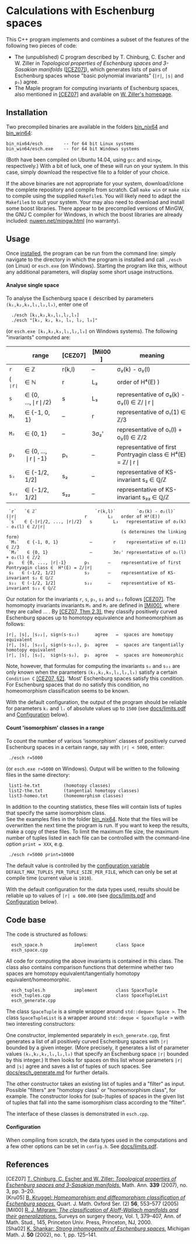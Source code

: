 # Calculations with Eschenburg spaces

This C++ program implements and combines a subset of the features of the following two pieces of code:

-  The (unpublished) C program described by T. Chinburg, C. Escher and W. Ziller in *Topological properties of Eschenburg spaces and 3-Sasakian manifolds* ([\[CEZ07\]](#references)), which generates lists of pairs of Eschenburg spaces whose "basic polynomial invariants" (`|r|`, `|s|` and `p₁`) agree. 
-  The Maple program for computing invariants of Eschenburg spaces, also mentioned in [\[CEZ07\]](#references) and available on [W. Ziller's homepage](https://www.math.upenn.edu/~wziller/research.html).


## Installation

Two precompiled binaries are available in the folders [bin_nix64](bin_nix64) and [bin_win64](bin_win64):

    bin_nix64/esch        -- for 64 bit Linux systems
    bin_win64/esch.exe    -- for 64 bit Windows systems
    
(Both have been compiled on Ubuntu 14.04, using `gcc` and `mingw`, respectively.)  With a bit of luck, one of these will run on your system.  In this case, simply download the respective file to a folder of your choice.

If the above binaries are not appropriate for your system, download/clone the complete repository and compile from scratch.  Call `make win` or `make nix` to compile using the supplied `Makefile`s.  You will likely need to adapt the `Makefile`s to suit your system.   Your may also need to download and install some boost libraries.
There appear to be precompiled versions of MinGW, the GNU C compiler for Windows, in which the boost libraries are already included:
[nuwen.net/mingw.html](https://nuwen.net/mingw.html)  (no warranty).


## Usage

Once [installed](#installation), the program can be run from the command line:  simply navigate to the directory in which the program is installed and call `./esch` (on Linux) or `esch.exe` (on Windows).  Starting the program like this, without any additional parameters, will display some short usage instructions.  

#### Analyse single space
To analyse the Eschenburg space `E` described by parameters `(k₁,k₂,k₃,l₁,l₂,l₃)`, enter one of
								
      ./esch [k₁,k₂,k₃,l₁,l₂,l₃]					
      ./esch "[k₁, k₂, k₃, l₁, l₂, l₃]"				

(or `esch.exe [k₁,k₂,k₃,l₁,l₂,l₃]` on Windows systems).  The following "invariants" computed are:

|        | range             | \[CEZ07\]  | \[Mil00 \]   | meaning   |
| ----- | ----------------- | ------- |  --------------- | ----------------------------------------------------------- |
| `r`      | ∈ ℤ               | r(k,l) | –             | σ₂(k) - σ₂(l) |                                           |   
| (  `❘r❘` | ∈ ℕ               | r      | L₂            | order of H⁴(E)  )                                         |   
| `s`      | ∈ {0, ...,❘r❘/2}  | s      | L₃            | representative of σ₃(k) - σ₃(l) ∈ ℤ/❘r❘                   |   
| `M₁`   | ∈ {-1, 0, 1}      | –      | r             | representative of σ₁(1)         ∈ ℤ/3                     | 
| `M₂`   | ∈ {0, 1}          | –      | 3σ₂'          | representative of ο₁(l) + ο₂(l) ∈ ℤ/2                     | 
| `p₁`     | ∈ {0, ..., ❘r❘-1} | p₁     | –             | representative of first Pontryagin class ∈  H⁴(E) = ℤ/❘r❘ | 
| `s₂`     | ∈ (-1/2, 1/2]     | s₂     | –             | representative of KS-invariant s₂ ∈ ℚ/ℤ                   | 
| `s₂₂`    | ∈ (-1/2, 1/2]     | s₂₂    | –             | representative of KS-invariant s₂₂ ∈ ℚ/ℤ                  | 


     `r`   `∈ ℤ`                      `r(k,l)`        `σ₂(k) - σ₂(l)`
    (|r|                          r        L₂   order of H⁴(E))
     `s`   ∈ {-|r|/2, ..., |r|/2}   s        L₃   representative of σ₃(k) - σ₃(l) ∈ ℤ/|r|
                                                (s determines the linking form)
     `M₁`   ∈ {-1, 0, 1}            –        r    representative of σ₁(1)         ∈ ℤ/3
     `M₂`   ∈ {0, 1}                –        3σ₂' representative of ο₁(l) + ο₂(l) ∈ ℤ/2
     p₁   ∈ {0, ..., |r|-1}       p₁       –    representative of first Pontryagin class ∈  H⁴(E) = ℤ/|r|
     s₂   ∈ (-1/2, 1/2]           s₂       –    representative of KS-invariant s₂ ∈ ℚ/ℤ 
     s₂₂  ∈ (-1/2, 1/2]           s₂₂      –    representative of KS-invariant s₂₂ ∈ ℚ/ℤ

Our notation for the invariants `r`, `s`, `p₁`, `s₂` and `s₂₂` follows [\[CEZ07\]](#references).  The homomopty invariants invariants `M₁` and `M₂` are defined in [\[Mil00\]](#references), where they are called ... .  By  [\[CEZ07, Thm 2.3\]](#references), they classify positively curved Eschenburg spaces up to homotopy equivalence and homeomorphism as follows:

    |r|, |s|, |s₂₂|, sign(s·s₂₂)      agree   ⇔  spaces are homotopy equivalent
    |r|, |s|, |s₂₂|, sign(s·s₂₂), p₁  agree   ⇔  spaces are tangentially homotopy equivalent
    |r|, |s|, |s₂|,  sign(s·s₂),  p₁  agree   ⇔  spaces are homeomorphic

Note, however, that formulas for computing the invariants `s₂` and `s₂₂` are only known when the parameters `(k₁,k₂,k₃,l₁,l₂,l₃)` satisfy a certain `Condition C` [\[CEZ07, §2\]](#references).  'Most' Eschenburg spaces satisfy this condition.  For Eschenburg spaces that do no satisfy this condition, no homeomorphism classification seems to be known.
    
With the default configuration, the output of the program should be reliable for parameters `kᵢ` and `lᵢ` of absolute values up to `1500` (see [docs/limits.pdf](docs/limits.pdf) and [Configuration](#configuration) below).


#### Count 'isomorphism' classes in a range
To count the number of various 'isomorphism' classes of positively curved Eschenburg spaces in a certain range, say with `|r| < 5000`, enter:						
								
     ./esch r=5000						

(or `esch.exe r=5000` on Windows).  Output will be written to the following files in the same directory:

     list1-he.txt         (homotopy classes)							
     list2-the.txt        (tangential homotopy classes)
     list3-homeo.txt      (homeomorphism classes)

In addition to the counting statistics, these files will contain lists of tuples that specify the same isomorphism class.  
See the examples files in the folder [bin_nix64](bin_nix64).  Note that the files will be overwritten the next time the program is run.  If you want to keep the results, make a copy of these files.  To limit the maximum file size, the maximum number of tuples listed in each file can be controlled with the command-line option `print = XXX`, e.g.

     ./esch r=5000 print=10000						

The default value is controlled by the [configuration variable](#configuration) `DEFAULT_MAX_TUPLES_PER_TUPLE_SIZE_PER_FILE`, which can only be set at compile time (current value is `1010`).

With the default configuration for the data types used, results should be reliable up to values of `|r| ≤ 600.000` (see [docs/limits.pdf](docs/limits.pdf) and [Configuration](#configuration) below).


## Code base
The code is structured as follows:

      esch_space.h            implement       class Space
      esch_space.cpp 
 
All code for computing the above invariants is contained in this class.  The class also contains comparison functions that determine whether two spaces are homotopy equivalent/tangentially homotopy equivalent/homeomorphic. 
 
      esch_tuples.h           implement       class SpaceTuple
      esch_tuples.cpp                         class SpaceTupleList
      esch_generate.cpp

The class `SpaceTuple` is a simple wrapper around `std::deque< Space >`.  The class `SpaceTupleList` is a wrapper around `std::deque < SpaceTuple >` with two interesting constructors:

One constructor, implemented separately in `esch_generate.cpp`, first generates a list of all positively curved Eschenburg spaces with `|r|` bounded by a given integer.  (More precisely, it generates a list of parameter values `(k₁,k₂,k₃,l₁,l₂,l₃)` that specify an Eschenburg space `|r|` bounded by this integer.)  It then looks for spaces on this list whose parameters `|r|` and `|s|` agree and saves a list of tuples of such spaces.  See [docs/esch_generate.md](docs/esch_generate.md) for further details.

The other constructor takes an existing list of tuples and a "filter" as input.  Possible "filters" are "homotopy class" or  "homeomorphism class", for example.  The constructor looks for (sub-)tuples of spaces in the given list of tuples that fall into the same isomorphism class according to the "filter".

The interface of these classes is demonstrated in `esch.cpp`.

#### Configuration

When compiling from scratch, the data types used in the computations and a few other options can be set in `config.h`.  See [docs/limits.pdf](docs/limits.pdf).


## References
\[CEZ07\] [T. Chinburg, C. Escher and W. Ziller: *Topological properties of Eschenburg spaces and 3-Sasakian manifolds.*](https://doi.org/10.1007/s00208-007-0102-6) Math. Ann. **339** (2007), no. 3, pp. 3–20. <br>
\[Kru05\] [B. Kruggel: *Homeomorphism and diffeomorphism classification of Eschenburg spaces.*](https://doi.org/10.1093/qmath/hah031) Quart. J. Math. Oxford Ser. (2) **56**, 553–577 (2005) <br>
\[Mil00\] [R. J. Milgram: *The classification of Aloff-Wallach manifolds and their generalizations.*](https://mathscinet.ams.org/mathscinet-getitem?mr=1747543) Surveys on surgery theory, Vol. 1, 379–407, Ann. of Math. Stud., 145, Princeton Univ. Press, Princeton, NJ, 2000. <br>
\[Sha02\] [K. Shankar: *Strong inhomogeneity of Eschenburg spaces.*](https://doi.org/10.1307/mmj/1022636754) Michigan Math. J. **50** (2002), no. 1, pp. 125–141. 


